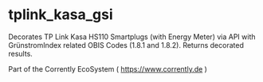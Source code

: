 # tplink_kasa_gsi

Decorates TP Link Kasa HS110 Smartplugs (with Energy Meter) via API with GrünstromIndex related  OBIS Codes (1.8.1 and 1.8.2). Returns decorated results.

Part of the Corrently EcoSystem ( https://www.corrently.de )
